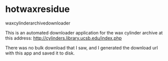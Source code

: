 # hotwaxresidue
waxcylinderarchivedownloader

This is an automated downloader application for the wax cylinder archive at this address:
http://cylinders.library.ucsb.edu/index.php

There was no bulk download that I saw, and I generated the download url with this app and saved it to disk. 
